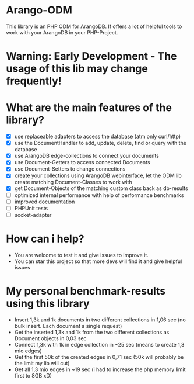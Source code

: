 # Arango-ODM
This library is an PHP ODM for ArangoDB. If offers a lot of helpful tools to work with your ArangoDB in your PHP-Project.

# Warning: Early Development - The usage of this lib may change frequently!

# What are the main features of the library?
- [x] use replaceable adapters to access the database (atm only curl/http)
- [x] use the DocumentHandler to add, update, delete, find or query with the database
- [x] use ArangoDB edge-collections to connect your documents
- [x] use Document-Getters to access connected Documents
- [x] use Document-Setters to change connections
- [x] create your collections using ArangoDB webinterface, let the ODM lib create matching Document-Classes to work with
- [x] get Document-Objects of the matching custom class back as db-results
- [ ] optimized internal performance with help of performance benchmarks
- [ ] improved documentation
- [ ] PHPUnit tests
- [ ] socket-adapter

# How can i help?
* You are welcome to test it and give issues to improve it.
* You can star this project so that more devs will find it and give helpful issues

# My personal benchmark-results using this library
* Insert 1,3k and 1k documents in two different collections in 1,06 sec (no bulk insert. Each document a single request)
* Get the inserted 1,3k and 1k from the two different collections as Document objects in 0,03 sec
* Connect 1,3k with 1k in edge collection in ~25 sec (means to create 1,3 mio edges)
* Get the first 50k of the created edges in 0,71 sec (50k will probably be the limit my lib will cut)
* Get all 1,3 mio edges in ~19 sec (i had to increase the php memory limit first to 8GB xD)